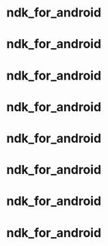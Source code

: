 # ndk_for_android
# ndk_for_android
# ndk_for_android
# ndk_for_android
# ndk_for_android
# ndk_for_android
# ndk_for_android
# ndk_for_android
